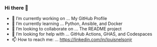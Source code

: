 ### Hi there 👋
- 🔭 I’m currently working on ... My GitHub Profile
- 🌱 I’m currently learning ... Python, Ansible, and Docker
- 👯 I’m looking to collaborate on ... The README project
- 🤔 I’m looking for help with ... GitHub Actions, GHAS, and Codespaces
- 📫 How to reach me: ... https://linkedin.com/in/louisnelsonjr

<!--
**loujr/loujr** is a ✨ _special_ ✨ repository because its `README.md` (this file) appears on your GitHub profile.

Here are some ideas to get you started:

- 🔭 I’m currently working on ...
- 🌱 I’m currently learning ...
- 👯 I’m looking to collaborate on ...
- 🤔 I’m looking for help with ...
- 💬 Ask me about ...
- 📫 How to reach me: ...
- 😄 Pronouns: ...
- ⚡ Fun fact: ...
-->
